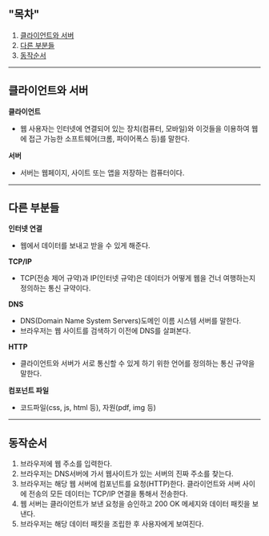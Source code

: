 ## "목차" <br>
1. [클라이언트와 서버](#클라이언트와-서버-)
2. [다른 부분들](#다른-부분들-)
3. [동작순서](#동작순서-)

---
## 클라이언트와 서버 <br>

**클라이언트** <br>
- 웹 사용자는 인터넷에 연결되어 있는 장치(컴퓨터, 모바일)와 이것들을 이용하여 웹에 접근 가능한 소프트웨어(크롬, 파이어폭스 등)를 말한다.

**서버** <br>
- 서버는 웹페이지, 사이트 또는 앱을 저장하는 컴퓨터이다.

---
## 다른 부분들 <br>

**인터넷 연결** <br>
- 웹에서 데이터를 보내고 받을 수 있게 해준다. 

**TCP/IP** <br>
- TCP(전송 제어 규약)과 IP(인터넷 규약)은 데이터가 어떻게 웹을 건너 여행하는지 정의하는 통신 규약이다.

**DNS** <br>
- DNS(Domain Name System Servers)도메인 이름 시스템 서버를 말한다.
- 브라우저는 웹 사이트를 검색하기 이전에 DNS를 살펴본다.

**HTTP** <br>
- 클라이언트와 서버가 서로 통신할 수 있게 하기 위한 언어를 정의하는 통신 규약을 말한다.

**컴포넌트 파일** <br>
- 코드파일(css, js, html 등), 자원(pdf, img 등)

---
## 동작순서 <br>

1. 브라우저에 웹 주소를 입력한다.
2. 브라우저는 DNS서버에 가서 웹사이트가 있는 서버의 진짜 주소를 찾는다.
3. 브라우저는 해당 웹 서버에 컴포넌트를 요청(HTTP)한다. 클라이언트와 서버 사이에 전송의 모든 데이터는 TCP/IP 연결을 통해서 전송한다.
4. 웹 서버는 클라이언트가 보낸 요청을 승인하고 200 OK 메세지와 데이터 패킷을 보낸다.
5. 브라우저는 해당 데이터 패킷을 조립한 후 사용자에게 보여진다.

